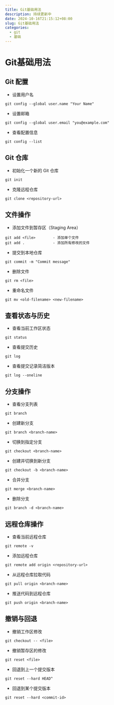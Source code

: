 ```yaml
---
title: Git基础用法
description: 持续更新中
date: 2024-10-16T21:15:12+08:00
slug: Git基础用法
categories:
  - git
  - 基础
---
```

# Git基础用法
## Git 配置

- 设置用户名
```
git config --global user.name "Your Name"
```

- 设置邮箱
```
git config --global user.email "you@example.com"
```
-  查看配置信息
```
git config --list
```
## Git 仓库

- 初始化一个新的 Git 仓库
```
git init
```
- 克隆远程仓库
```
git clone <repository-url>
```
## 文件操作
   

- 添加文件到暂存区（Staging Area）
```
git add <file>        - 添加单个文件
git add .             - 添加所有修改的文件
```
- 提交到本地仓库
```
git commit -m "Commit message"
```
- 删除文件
```
git rm <file>
```
- 重命名文件
```
git mv <old-filename> <new-filename>
```
## 查看状态与历史
- 查看当前工作区状态
```
git status
```
- 查看提交历史
```
git log
```
- 查看提交记录简洁版本
```
git log --oneline
```
## 分支操作


- 查看分支列表
```
git branch
```
- 创建新分支
```
git branch <branch-name>
```
- 切换到指定分支
```
git checkout <branch-name>
```
- 创建并切换到新分支
```
git checkout -b <branch-name>
```
- 合并分支
```
git merge <branch-name>
```
- 删除分支
```
git branch -d <branch-name>
```
## 远程仓库操作


- 查看当前远程仓库
```
git remote -v
```
- 添加远程仓库
```
git remote add origin <repository-url>
```
- 从远程仓库拉取代码
```
git pull origin <branch-name>
```
- 推送代码到远程仓库
```
git push origin <branch-name>
```
## 撤销与回退


- 撤销工作区修改
```
git checkout -- <file>
```
- 撤销暂存区的修改
```
git reset <file>
```
- 回退到上一个提交版本
```
git reset --hard HEAD^
```
- 回退到某个提交版本
```
git reset --hard <commit-id>
```